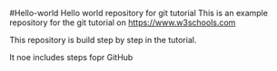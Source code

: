 #Hello-world
Hello world repository for git tutorial
This is an example repository for the git tutorial on https://www.w3schools.com

This repository is build step by step in the tutorial.

It noe includes steps fopr GitHub
